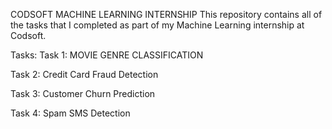 CODSOFT MACHINE LEARNING INTERNSHIP
This repository contains all of the tasks that I completed as part of my Machine Learning internship at Codsoft.

Tasks:
Task 1: MOVIE GENRE CLASSIFICATION

Task 2: Credit Card Fraud Detection

Task 3: Customer Churn Prediction

Task 4: Spam SMS Detection
